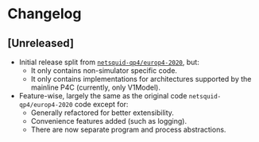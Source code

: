 # Changelog

## [Unreleased]

- Initial release split from [`netsquid-qp4/europ4-2020`](https://gitlab.com/softwarequtech/netsquid-snippets/netsquid-qp4/-/tree/europ4-2020),
  but:
  - It only contains non-simulator specific code.
  - It only contains implementations for architectures supported by the mainline P4C (currently,
    only V1Model).
- Feature-wise, largely the same as the original code `netsquid-qp4/europ4-2020` code except for:
  - Generally refactored for better extensibility.
  - Convenience features added (such as logging).
  - There are now separate program and process abstractions.

